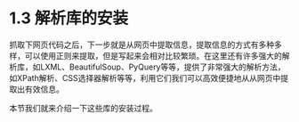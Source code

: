 # 1.3 解析库的安装

抓取下网页代码之后，下一步就是从网页中提取信息，提取信息的方式有多种多样，可以使用正则来提取，但是写起来会相对比较繁琐。在这里还有许多强大的解析库，如LXML、BeautifulSoup、PyQuery等等，提供了非常强大的解析方法，如XPath解析、CSS选择器解析等等，利用它们我们可以高效便捷地从从网页中提取出有效信息。

本节我们就来介绍一下这些库的安装过程。